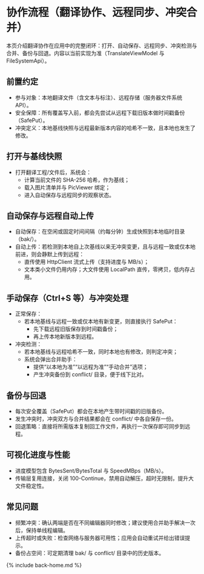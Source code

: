 # 协作流程（翻译协作、远程同步、冲突合并）

本页介绍翻译协作在应用中的完整闭环：打开、自动保存、远程同步、冲突检测与合并、备份与回退。内容以当前实现为准（TranslateViewModel 与 FileSystemApi）。

## 前置约定

- 参与对象：本地翻译文件（含文本与标注）、远程存储（服务器文件系统 API）。
- 安全保障：所有覆盖写入前，都会先尝试从远程下载旧版本做时间戳备份（SafePut）。
- 冲突定义：本地基线快照与远程最新版本内容的哈希不一致，且本地也发生了修改。

## 打开与基线快照

- 打开翻译工程/文件后，系统会：
  - 计算当前文件的 SHA-256 哈希，作为基线；
  - 载入图片清单并与 PicViewer 绑定；
  - 进入自动保存与远程同步的观察状态。

## 自动保存与远程自动上传

- 自动保存：在空闲或固定时间间隔（约每分钟）生成快照到本地临时目录（bak/）。
- 自动上传：若检测到本地自上次基线以来无冲突变更，且与远程一致或仅本地前进，则会静默上传到远程：
  - 直传使用 HttpClient 流式上传（支持进度与 MB/s）；
  - 文本类小文件仍用内存；大文件使用 LocalPath 直传，零拷贝，低内存占用。

## 手动保存（Ctrl+S 等）与冲突处理

- 正常保存：
  - 若本地基线与远程一致或仅本地有新变更，则直接执行 SafePut：
    - 先下载远程旧版保存到时间戳备份；
    - 再上传本地新版本到远程。
- 冲突检测：
  - 若本地基线与远程哈希不一致，同时本地也有修改，则判定冲突；
  - 系统会弹出合并助手：
    - 提供“以本地为准”“以远程为准”“手动合并”选项；
    - 产生冲突备份到 conflict/ 目录，便于线下比对。

## 备份与回退

- 每次安全覆盖（SafePut）都会在本地产生带时间戳的旧版备份。
- 发生冲突时，冲突双方与合并结果都会在 conflict/ 中各自保存一份。
- 回退策略：直接将所需版本复制回工作文件，再执行一次保存即可同步到远程。

## 可视化进度与性能

- 进度模型包含 BytesSent/BytesTotal 与 SpeedMBps（MB/s）。
- 传输层复用连接，关闭 100-Continue，禁用自动解压，超时无限制，提升大文件稳定性。

## 常见问题

- 频繁冲突：确认两端是否在不同编辑器同时修改；建议使用合并助手解决一次后，保持单线程编辑。
- 上传超时或失败：检查网络与服务器可用性；应用会自动重试并给出错误提示。
- 备份占空间：可定期清理 bak/ 与 conflict/ 目录中的历史版本。

{% include back-home.md %}
